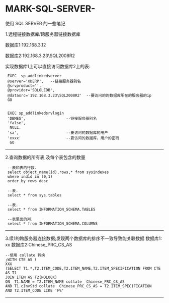 # MARK-SQL-SERVER-
使用 SQL SERVER 的一些笔记

1.远程链接数据库/跨服务器链接数据库

数据库1:192.168.3.12

数据库2:192.168.3.23\SQL2008R2

实现数据库1上可以直接访问数据库2上的表:

```
 EXEC  sp_addlinkedserver
 @server='XDERP',   --链接服务器别名
 @srvproduct='',
 @provider='SQLOLEDB',
 @datasrc='192.168.3.23\SQL2008R2'  --要访问的的数据库所在的服务器的ip
 GO


 EXEC sp_addlinkedsrvlogin
 'DBMES',                  --链接服务器别名
 'false', 
  NULL,
 'sa',                     --要访问的数据库的用户              
 'xxxx'                    --要访问的数据库，用户的密码
  GO
```


***

2.查询数据的所有表,及每个表包含的数量

```
 --表和表的行数.
 select object_name(id),rows,* from sysindexes 
 where indid in (0,1)
 order by rows desc

 --表.
 select * from sys.tables

 --表.
 select * from INFORMATION_SCHEMA.TABLES

 --表里面的列.
 select * from INFORMATION_SCHEMA.COLUMNS
```
***
3.续1的跨服务器连接数据;发现两个数据库的排序不一致导致能关联数据
数据库1: xx
数据库2:Chinese_PRC_CS_AS
```
--使用 collate 转换
;WITH CTE AS (
XXX
)SELECT T1.*,T2.ITEM_CODE,T2.ITEM_NAME,T2.ITEM_SPECIFICATION FROM CTE  AS T1
JOIN ITEM AS T2(NOLOCK) 
ON  T1.NAME = T2.ITEM_NAME collate  Chinese_PRC_CS_AS 
AND T1.cInvStd collate  Chinese_PRC_CS_AS = T2.ITEM_SPECIFICATION 
AND T2.ITEM_CODE LIKE 'F%'
```

***
